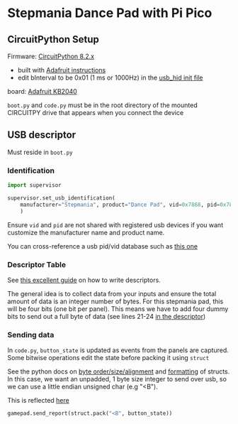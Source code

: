 # Stepmania Dance Pad with Pi Pico
## CircuitPython Setup

Firmware: [CircuitPython 8.2.x](https://github.com/adafruit/circuitpython/releases/tag/8.2.0 "CircuitPython 8.2.0 Release")

- built with [Adafruit instructions](https://learn.adafruit.com/building-circuitpython/build-circuitpython)
- edit bInterval to be 0x01 (1 ms or 1000Hz) in the [usb_hid init file](https://github.com/adafruit/circuitpython/blob/main/shared-module/usb_hid/__init__.c)

board: [Adafruit KB2040](https://www.adafruit.com/product/5302 "KB2040 Product Page")

`boot.py` and `code.py` must be in the root directory of the mounted CIRCUITPY drive that appears when you connect the device


## USB descriptor

Must reside in `boot.py`

### Identification

```python
import supervisor

supervisor.set_usb_identification(
    manufacturer="Stepmania", product="Dance Pad", vid=0x7868, pid=0x7868
    )
```

Ensure `vid` and `pid` are not shared with registered usb devices if you want customize the manufacturer name and product name.

You can cross-reference a usb pid/vid database such as [this one](https://the-sz.com/products/usbid/)

### Descriptor Table

See [this excellent guide](https://eleccelerator.com/tutorial-about-usb-hid-report-descriptors/) on how to write descriptors.

The general idea is to collect data from your inputs and ensure the total amount of data is an integer number of bytes. For this stepmania pad, this will be four bits (one bit per panel). This means we have to add four dummy bits to send out a full byte of data (see lines 21-24 [in the descriptor](https://github.com/RaeedAhmed/pico-ddr/blob/main/boot.py#L21))



### Sending data

In `code.py`, `button_state` is updated as events from the panels are captured. Some bitwise operations edit the state before packing it using `struct`

See the python docs on [byte order/size/alignment](https://docs.python.org/3/library/struct.html#byte-order-size-and-alignment) and [formatting](https://docs.python.org/3/library/struct.html#format-characters) of structs. In this case, we want an unpadded, 1 byte size integer to send over usb, so we can use a little endian unsigned char (e.g "<B").

This is reflected [here](https://github.com/RaeedAhmed/pico-ddr/blob/main/code.py#L27)

```python
gamepad.send_report(struct.pack("<B", button_state))
```